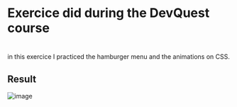 # Exercice did during the DevQuest course
# 
in this exercice I practiced the hamburger menu and the animations on CSS.

## Result
![image](https://user-images.githubusercontent.com/97195019/172533504-9f5f285d-30c9-4395-bf2d-d6f19883b965.png)

